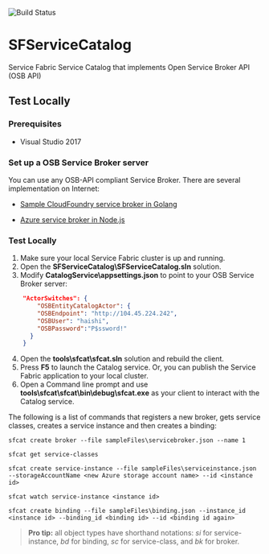 ![Build Status](https://haishinew.visualstudio.com/_apis/public/build/definitions/5d2cf77c-570e-4b7e-9361-b2bd291db7c7/1/badge)

# SFServiceCatalog
Service Fabric Service Catalog that implements Open Service Broker API (OSB API)

## Test Locally

### Prerequisites

* Visual Studio 2017

### Set up a OSB Service Broker server

You can use any OSB-API compliant Service Broker. There are several implementation on Internet:

* [Sample CloudFoundry service broker in Golang](https://github.com/cloudfoundry-samples/go_service_broker)

* [Azure service broker in Node.js](https://github.com/Azure/meta-azure-service-broker)

### Test Locally

1. Make sure your local Service Fabric cluster is up and running.
2. Open the **SFServiceCatalog\SFServiceCatalog.sln** solution.	
3. Modify **CatalogService\appsettings.json** to point to your OSB Service Broker server:

```json
    "ActorSwitches": {
        "OSBEntityCatalogActor": {
        "OSBEndpoint": "http://104.45.224.242",
        "OSBUser": "haishi",
        "OSBPassword":"P$ssword!"
      }
    }
```
4. Open the **tools\sfcat\sfcat.sln** solution and rebuild the client.
5. Press **F5** to launch the Catalog service. Or, you can publish the Service Fabric application to your local cluster.
6. Open a Command line prompt and use **tools\sfcat\sfcat\bin\debug\sfcat.exe** as your client to interact with the Catalog service.

The following is a list of commands that registers a new broker, gets service classes, creates a service instance and then creates a binding:

```
sfcat create broker --file sampleFiles\servicebroker.json --name 1

sfcat get service-classes

sfcat create service-instance --file sampleFiles\serviceinstance.json --storageAccountName <new Azure storage account name> --id <instance id>

sfcat watch service-instance <instance id>

sfcat create binding --file sampleFiles\binding.json --instance_id <instance id> --binding_id <binding id> --id <binding id again>
```

>**Pro tip:** all object types have shorthand notations: _si_ for service-instance, _bd_ for binding, _sc_ for service-class, and _bk_ for broker.



